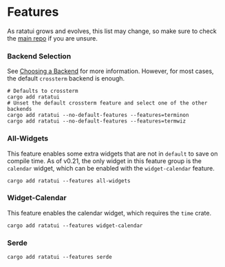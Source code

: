 # Features

As ratatui grows and evolves, this list may change, so make sure to check the
[main repo](./https://github.com/ratatui-org/ratatui) if you are unsure.

### Backend Selection

See [Choosing a Backend](./ch01-02-choosing-a-backend.md) for more information. However, for most
cases, the default `crossterm` backend is enough.

```console
# Defaults to crossterm
cargo add ratatui
# Unset the default crossterm feature and select one of the other backends
cargo add ratatui --no-default-features --features=terminon
cargo add ratatui --no-default-features --features=termwiz
```

### All-Widgets

This feature enables some extra widgets that are not in `default` to save on compile time. As of
v0.21, the only widget in this feature group is the `calendar` widget, which can be enabled with the
`widget-calendar` feature.

```console
cargo add ratatui --features all-widgets
```

### Widget-Calendar

This feature enables the calendar widget, which requires the `time` crate.

```console
cargo add ratatui --features widget-calendar
```

### Serde

```console
cargo add ratatui --features serde
```
